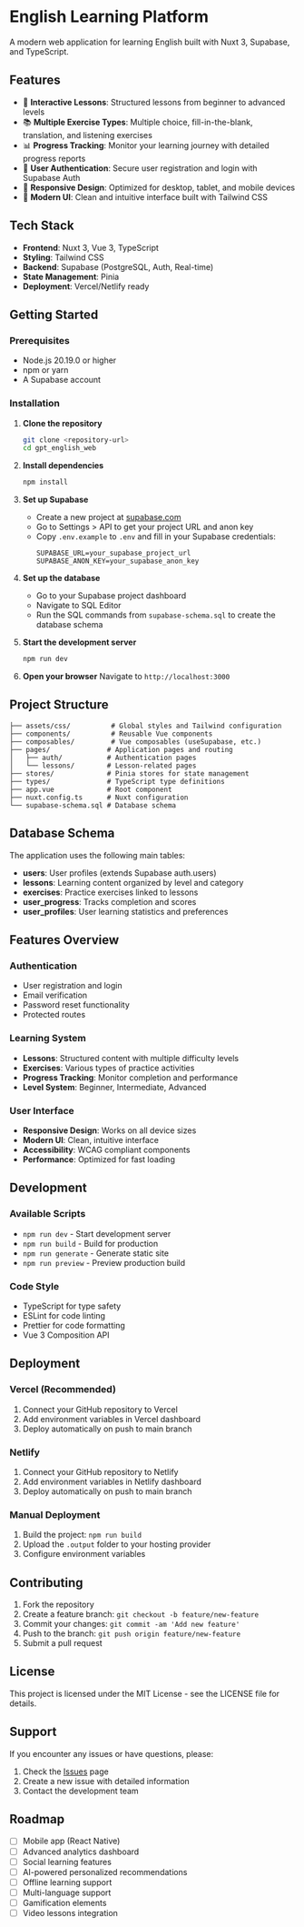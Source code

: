 # English Learning Platform

A modern web application for learning English built with Nuxt 3, Supabase, and TypeScript.

## Features

- 🎯 **Interactive Lessons**: Structured lessons from beginner to advanced levels
- 📚 **Multiple Exercise Types**: Multiple choice, fill-in-the-blank, translation, and listening exercises
- 📊 **Progress Tracking**: Monitor your learning journey with detailed progress reports
- 🔐 **User Authentication**: Secure user registration and login with Supabase Auth
- 📱 **Responsive Design**: Optimized for desktop, tablet, and mobile devices
- 🎨 **Modern UI**: Clean and intuitive interface built with Tailwind CSS

## Tech Stack

- **Frontend**: Nuxt 3, Vue 3, TypeScript
- **Styling**: Tailwind CSS
- **Backend**: Supabase (PostgreSQL, Auth, Real-time)
- **State Management**: Pinia
- **Deployment**: Vercel/Netlify ready

## Getting Started

### Prerequisites

- Node.js 20.19.0 or higher
- npm or yarn
- A Supabase account

### Installation

1. **Clone the repository**
   ```bash
   git clone <repository-url>
   cd gpt_english_web
   ```

2. **Install dependencies**
   ```bash
   npm install
   ```

3. **Set up Supabase**
   - Create a new project at [supabase.com](https://supabase.com)
   - Go to Settings > API to get your project URL and anon key
   - Copy `.env.example` to `.env` and fill in your Supabase credentials:
     ```env
     SUPABASE_URL=your_supabase_project_url
     SUPABASE_ANON_KEY=your_supabase_anon_key
     ```

4. **Set up the database**
   - Go to your Supabase project dashboard
   - Navigate to SQL Editor
   - Run the SQL commands from `supabase-schema.sql` to create the database schema

5. **Start the development server**
   ```bash
   npm run dev
   ```

6. **Open your browser**
   Navigate to `http://localhost:3000`

## Project Structure

```
├── assets/css/          # Global styles and Tailwind configuration
├── components/          # Reusable Vue components
├── composables/         # Vue composables (useSupabase, etc.)
├── pages/              # Application pages and routing
│   ├── auth/           # Authentication pages
│   └── lessons/        # Lesson-related pages
├── stores/             # Pinia stores for state management
├── types/              # TypeScript type definitions
├── app.vue             # Root component
├── nuxt.config.ts      # Nuxt configuration
└── supabase-schema.sql # Database schema
```

## Database Schema

The application uses the following main tables:

- **users**: User profiles (extends Supabase auth.users)
- **lessons**: Learning content organized by level and category
- **exercises**: Practice exercises linked to lessons
- **user_progress**: Tracks completion and scores
- **user_profiles**: User learning statistics and preferences

## Features Overview

### Authentication
- User registration and login
- Email verification
- Password reset functionality
- Protected routes

### Learning System
- **Lessons**: Structured content with multiple difficulty levels
- **Exercises**: Various types of practice activities
- **Progress Tracking**: Monitor completion and performance
- **Level System**: Beginner, Intermediate, Advanced

### User Interface
- **Responsive Design**: Works on all device sizes
- **Modern UI**: Clean, intuitive interface
- **Accessibility**: WCAG compliant components
- **Performance**: Optimized for fast loading

## Development

### Available Scripts

- `npm run dev` - Start development server
- `npm run build` - Build for production
- `npm run generate` - Generate static site
- `npm run preview` - Preview production build

### Code Style

- TypeScript for type safety
- ESLint for code linting
- Prettier for code formatting
- Vue 3 Composition API

## Deployment

### Vercel (Recommended)

1. Connect your GitHub repository to Vercel
2. Add environment variables in Vercel dashboard
3. Deploy automatically on push to main branch

### Netlify

1. Connect your GitHub repository to Netlify
2. Add environment variables in Netlify dashboard
3. Deploy automatically on push to main branch

### Manual Deployment

1. Build the project: `npm run build`
2. Upload the `.output` folder to your hosting provider
3. Configure environment variables

## Contributing

1. Fork the repository
2. Create a feature branch: `git checkout -b feature/new-feature`
3. Commit your changes: `git commit -am 'Add new feature'`
4. Push to the branch: `git push origin feature/new-feature`
5. Submit a pull request

## License

This project is licensed under the MIT License - see the LICENSE file for details.

## Support

If you encounter any issues or have questions, please:

1. Check the [Issues](https://github.com/your-repo/issues) page
2. Create a new issue with detailed information
3. Contact the development team

## Roadmap

- [ ] Mobile app (React Native)
- [ ] Advanced analytics dashboard
- [ ] Social learning features
- [ ] AI-powered personalized recommendations
- [ ] Offline learning support
- [ ] Multi-language support
- [ ] Gamification elements
- [ ] Video lessons integration